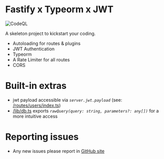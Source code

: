 # Fastify x Typeorm x JWT

![CodeQL](https://github.com/sek-consulting/fastify-api-skeleton/workflows/CodeQL/badge.svg)

A skeleton project to kickstart your coding.

- Autoloading for routes & plugins
- JWT Authentication
- Typeorm
- A Rate Limiter for all routes
- CORS

# Built-in extras

- jwt payload accessible via _`server.jwt.payload`_ (see: [/routes/users/index.ts](https://github.com/sek-consulting/fastify-api-skeleton/blob/main/src/routes/users/index.ts))
- [/lib/db.ts](/lib/db.ts) exports _`rawQuery(query: string, parameters?: any[])`_ for a more intuitive access

# Reporting issues

- Any new issues please report in [GitHub site](https://github.com/sek-consulting/fastify-api-skeleton/issues)

